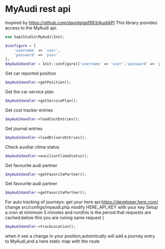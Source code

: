 # MyAudi rest api
Inspired by https://github.com/davidgiga1993/AudiAPI
This library provides access to the MyAudi api.

```php
use SapiStudio\MyAudi\Init;

$configure = [
    'username' => 'user',
    'password' => 'pass'
];
$myAudiHandler = Init::configure(['username' => 'user','password' => 'pass']);
```
Get car reported position
```php
$myAudiHandler->getPosition();
```
Get the car service plan
```php
$myAudiHandler->getServicePlan();
```
Get cost tracker entries
```php
$myAudiHandler->loadCostEntries();
```
Get journal entries
```php
$myAudiHandler->loadDriversEntries();
```
Check auxiliar clima status
```php
$myAudiHandler->auxiliarClimaStatus();
```
Get favourite audi partner
```php
$myAudiHandler->getFavoritePartner();
```
Get favourite audi partner
```php
$myAudiHandler->getFavoritePartner();
```

For auto tracking of journeys:
get your here api:https://developer.here.com/
change src/configs/myaudi.php 
    modify HERE_API_KEY with your key
Setup a cron at minimum 5 minutes and run(this is the period that requests are cached.below this you are runing same request )
```php
$myAudiHandler->trackLocation();
```
when it see a change in your position,automitcally will add a journey entry to MyAudi,and a here static map with the route
